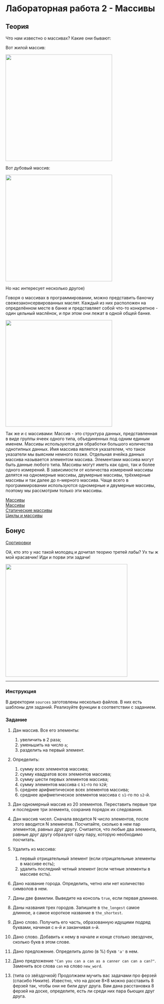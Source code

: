 # Лабораторная работа 2 - Массивы

## Теория
Что нам известно о массивах? Какие они бывают:

Вот жилой массив:

<img align="center" width="350" height="350" src="https://img-fotki.yandex.ru/get/199051/87086627.23/0_1ceadf_5c2aea6e_XL.jpg">

Вот дубовый массив:

<img align="center" width="350" height="350" src="https://terrazzo-sklad.ru/wa-data/public/shop/products/48/55/5548/images/7626/7626.970x0.jpg">

Но нас интересует несколько другое)

Говоря о массивах в программировании, можно представить баночку свежезаконсервированных маслят. Каждый из них расположен на определённом месте в банке и представляет собой что-то конкретное - один цельный маслёнок, и при этом они лежат в одной общей банке.

<img align="center" width="350" height="350" src="https://sun9-77.userapi.com/impf/xeAP4haqrtAiuyvyBiN1ZzacqvXct783c9l1Vg/abizoFf-Fko.jpg?size=750x750&quality=96&sign=25b41d075a3a0516a36fa9216a0a4cda&type=album">

Так же и с массивами: Массив - это структура данных, представленная в виде группы ячеек одного типа, объединенных под одним единым именем. Массивы используются для обработки большого количества однотипных данных. Имя массива является указателем, что такое указатели мы выясним немного позже. Отдельная ячейка данных массива называется элементом массива.  Элементами массива могут быть  данные любого типа. Массивы могут иметь как одно, так и более одного измерений. В зависимости от количества измерений массивы делятся на одномерные массивы, двумерные массивы, трёхмерные массивы и так далее до n-мерного массива. Чаще всего в программировании используются одномерные и двумерные массивы, поэтому мы рассмотрим только эти  массивы.

[Массивы](http://cppstudio.com/post/389/) <br/>
[Массивы](https://ravesli.com/urok-74-massivy-chast-1/) <br/>
[Статические массивы](https://ravesli.com/urok-75-massivy-chast-2/) <br/>
[Циклы и массивы](https://ravesli.com/urok-76-massivy-i-tsikly/) <br/>

## Бонус

[Сортировки](https://habr.com/ru/post/414447/)

Ой, кто это у нас такой молодец и дочитал теорию третей лабы? Ух ты ж мой красавчик! Иди и порви эти задачи!

<img align="center" width="400" height="370" src="https://sun9-23.userapi.com/impf/m1NKec8oWbcFCaZVTY9pA0Df7cMTUJeYWsMBpQ/PRTPhTZAxpc.jpg?size=600x516&quality=96&sign=7653ca48c780a49d3106e3dcbbdaa129&type=album">

<hr>

### Инструкция
В директории `sources` заготовлены несколько файлов. В них есть шаблоны для заданий. Реализуйте функции в соответствии с заданием.

### Задание
1. Дан массив. Все его элементы:
    1. увеличить в 2 раза;
    2. уменьшить на число `a`;
    3. разделить на первый элемент.

2. Определить:
    1. сумму всех элементов массива;
    2. сумму квадратов всех элементов массива;
    3. сумму шести первых элементов массива;
    4. сумму элементов массива с `k1`-го по `k2`й;
    5. среднее арифметическое всех элементов массива;
    6. среднее арифметическое элементов массива с `s1`-го по `s2`-й.

3. Дан одномерный массив из 20 элементов.  Переставить первые три и последние три элемента, сохранив порядок их следования.
4. Дан массив чисел. Сначала вводится N число элементов, после этого вводится N элементов. Посчитайте, сколько в нем пар элементов, равных друг другу. Считается, что любые два элемента, равные друг другу образуют одну пару, которую необходимо посчитать.
5. Удалить из массива:
    1. первый отрицательный элемент (если отрицательные элементы в массиве есть);
    2. удалить последний четный элемент (если четные элементы в массиве есть).

6. Дано название города. Определить, четно или нет количество символов в нем.
7. Даны две фамилии. Выведите на консоль `true`, если первая длиннее.
8. Даны названия трех городов. Запишите в `the_longest` самое длинное, а самое короткое название в `the_shortest`.

9. Дано слово. Получить его часть, образованную идущими подряд буквами, начиная с `m`-й и заканчивая `n`-й.
10. Дано слово.  Добавить к нему в начале и конце столько звездочек, сколько букв в этом слове.
11. Дано предложение. Определить долю (в %) букв `'a'` в нем.
12. Дано предложение `"Can you can a can as a canner can can a can?"`. Заменить все слова `can` на слово `new_word`.
13. (типа со звёздочкой) Продолжаем мучить вас задачами про ферзей (спасибо Никите). Известно, что на доске 8×8 можно расставить 8 ферзей так, чтобы они не били друг друга. Вам дана расстановка 8 ферзей на доске, определите, есть ли среди них пара бьющих друг друга. 
